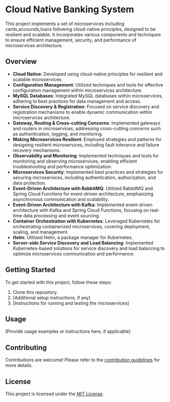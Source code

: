 # Cloud Native Banking System 

This project implements a set of microservices including cards,accounds,loans following cloud-native principles, designed to be resilient and scalable. It incorporates various components and techniques to ensure efficient management, security, and performance of microservices architecture.

## Overview

- **Cloud Native**: Developed using cloud-native principles for resilient and scalable microservices.
- **Configuration Management**: Utilized techniques and tools for effective configuration management within microservices architecture.
- **MySQL Databases**: Integrated MySQL databases within microservices, adhering to best practices for data management and access.
- **Service Discovery & Registration**: Focused on service discovery and registration mechanisms to enable dynamic communication within microservices architecture.
- **Gateway, Routing & Cross-cutting Concerns**: Implemented gateways and routers in microservices, addressing cross-cutting concerns such as authentication, logging, and monitoring.
- **Making Microservices Resilient**: Employed strategies and patterns for designing resilient microservices, including fault tolerance and failure recovery mechanisms.
- **Observability and Monitoring**: Implemented techniques and tools for monitoring and observing microservices, enabling efficient troubleshooting and performance optimization.
- **Microservices Security**: Implemented best practices and strategies for securing microservices, including authentication, authorization, and data protection.
- **Event-Driven Architecture with RabbitMQ**: Utilized RabbitMQ and Spring Cloud Functions for event-driven architecture, emphasizing asynchronous communication and scalability.
- **Event-Driven Architecture with Kafka**: Implemented event-driven architecture with Kafka and Spring Cloud Functions, focusing on real-time data processing and event sourcing.
- **Container Orchestration with Kubernetes**: Leveraged Kubernetes for orchestrating containerized microservices, covering deployment, scaling, and management.
- **Helm**: Utilized Helm, a package manager for Kubernetes.
- **Server-side Service Discovery and Load Balancing**: Implemented Kubernetes-based solutions for service discovery and load balancing to optimize microservices communication and performance.

## Getting Started

To get started with this project, follow these steps:

1. Clone this repository.
2. [Additional setup instructions, if any]
3. [Instructions for running and testing the microservices]

## Usage

[Provide usage examples or instructions here, if applicable]

## Contributing

Contributions are welcome! Please refer to the [contribution guidelines](CONTRIBUTING.md) for more details.

## License

This project is licensed under the [MIT License](LICENSE).
